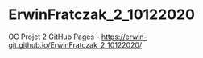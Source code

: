 # ErwinFratczak_2_10122020
OC Projet 2
GitHub Pages - https://erwin-git.github.io/ErwinFratczak_2_10122020/
